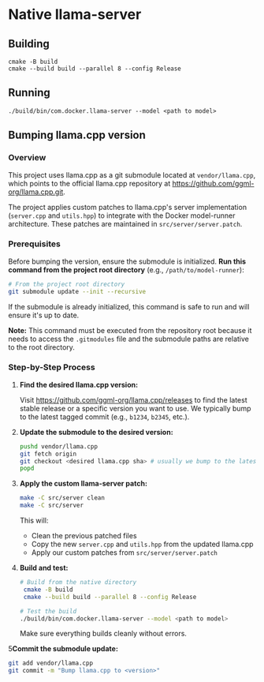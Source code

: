 # Native llama-server

## Building

    cmake -B build
    cmake --build build --parallel 8 --config Release

## Running

    ./build/bin/com.docker.llama-server --model <path to model>

## Bumping llama.cpp version

### Overview

This project uses llama.cpp as a git submodule located at `vendor/llama.cpp`, which points to the official llama.cpp repository at https://github.com/ggml-org/llama.cpp.git.

The project applies custom patches to llama.cpp's server implementation (`server.cpp` and `utils.hpp`) to integrate with the Docker model-runner architecture. These patches are maintained in `src/server/server.patch`.

### Prerequisites

Before bumping the version, ensure the submodule is initialized. **Run this command from the project root directory** (e.g., `/path/to/model-runner`):

```bash
# From the project root directory
git submodule update --init --recursive
```

If the submodule is already initialized, this command is safe to run and will ensure it's up to date.

**Note:** This command must be executed from the repository root because it needs to access the `.gitmodules` file and the submodule paths are relative to the root directory.

### Step-by-Step Process

1. **Find the desired llama.cpp version:**

   Visit https://github.com/ggml-org/llama.cpp/releases to find the latest stable release or a specific version you want to use. We typically bump to the latest tagged commit (e.g., `b1234`, `b2345`, etc.).

2. **Update the submodule to the desired version:**

   ```bash
   pushd vendor/llama.cpp
   git fetch origin
   git checkout <desired llama.cpp sha> # usually we bump to the latest tagged commit
   popd
   ```

3. **Apply the custom llama-server patch:**

   ```bash
   make -C src/server clean
   make -C src/server
   ```

   This will:
   - Clean the previous patched files
   - Copy the new `server.cpp` and `utils.hpp` from the updated llama.cpp
   - Apply our custom patches from `src/server/server.patch`

4. **Build and test:**

   ```bash
   # Build from the native directory   
    cmake -B build
    cmake --build build --parallel 8 --config Release
   
   # Test the build
   ./build/bin/com.docker.llama-server --model <path to model>
   ```

   Make sure everything builds cleanly without errors.

5**Commit the submodule update:**

   ```bash
   git add vendor/llama.cpp
   git commit -m "Bump llama.cpp to <version>"
   ```
